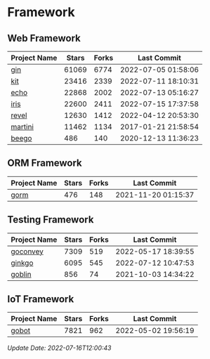# Framework

## Web Framework
| Project Name | Stars | Forks | Last Commit |
| ------------ | ----- | ----- | ----------- |
| [gin](https://github.com/gin-gonic/gin) | 61069 | 6774 | 2022-07-05 01:58:06 |
| [kit](https://github.com/go-kit/kit) | 23416 | 2339 | 2022-07-11 18:10:31 |
| [echo](https://github.com/labstack/echo) | 22868 | 2002 | 2022-07-13 05:16:27 |
| [iris](https://github.com/kataras/iris) | 22600 | 2411 | 2022-07-15 17:37:58 |
| [revel](https://github.com/revel/revel) | 12630 | 1412 | 2022-04-12 20:53:30 |
| [martini](https://github.com/go-martini/martini) | 11462 | 1134 | 2017-01-21 21:58:54 |
| [beego](https://github.com/astaxie/beego) | 486 | 140 | 2020-12-13 11:36:23 |

## ORM Framework
| Project Name | Stars | Forks | Last Commit |
| ------------ | ----- | ----- | ----------- |
| [gorm](https://github.com/jinzhu/gorm) | 476 | 148 | 2021-11-20 01:15:37 |

## Testing Framework
| Project Name | Stars | Forks | Last Commit |
| ------------ | ----- | ----- | ----------- |
| [goconvey](https://github.com/smartystreets/goconvey) | 7309 | 519 | 2022-05-17 18:39:55 |
| [ginkgo](https://github.com/onsi/ginkgo) | 6095 | 545 | 2022-07-12 10:47:53 |
| [goblin](https://github.com/franela/goblin) | 856 | 74 | 2021-10-03 14:34:22 |

## IoT Framework
| Project Name | Stars | Forks | Last Commit |
| ------------ | ----- | ----- | ----------- |
| [gobot](https://github.com/hybridgroup/gobot) | 7821 | 962 | 2022-05-02 19:56:19 |

*Update Date: 2022-07-16T12:00:43*